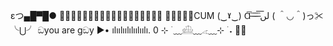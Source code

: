 εつ▄█▀█●
🗿🗿🗿🗿🗿🗿🗿🗿🗿🗿🗿🗿🗿🗿🗿🗿🗿🗿
🍆🍑🍆💦🥛CUM
(‿ˠ‿)  Ɑ͞ ̶͞ ̶͞ ̶͞ لں͞
( ＾◡＾)っ✂╰⋃╯
ඞyou are gඞy
▶• ılıılıılılıılıılı. 0
⊹ ࣪ ﹏𓊝﹏𓂁﹏⊹ ࣪ ˖
🍷🗿
